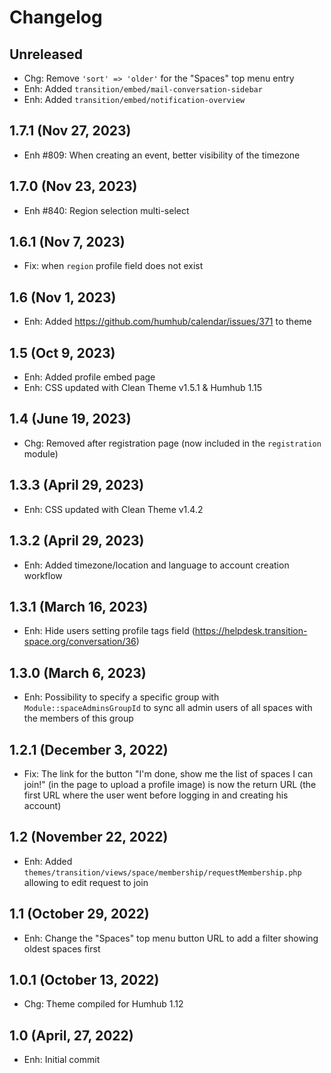 Changelog
=========

Unreleased
--------------------
- Chg: Remove `'sort' => 'older'` for the "Spaces" top menu entry
- Enh: Added `transition/embed/mail-conversation-sidebar`
- Enh: Added `transition/embed/notification-overview`

1.7.1 (Nov 27, 2023)
--------------------
- Enh #809: When creating an event, better visibility of the timezone

1.7.0 (Nov 23, 2023)
--------------------
- Enh #840: Region selection multi-select

1.6.1 (Nov 7, 2023)
--------------------
- Fix: when `region` profile field does not exist

1.6 (Nov 1, 2023)
--------------------
- Enh: Added https://github.com/humhub/calendar/issues/371 to theme

1.5 (Oct 9, 2023)
--------------------
- Enh: Added profile embed page
- Enh: CSS updated with Clean Theme v1.5.1 & Humhub 1.15

1.4 (June 19, 2023)
--------------------
- Chg: Removed after registration page (now included in the `registration` module)

1.3.3 (April 29, 2023)
--------------------
- Enh: CSS updated with Clean Theme v1.4.2

1.3.2 (April 29, 2023)
--------------------
- Enh: Added timezone/location and language to account creation workflow

1.3.1 (March 16, 2023)
--------------------
- Enh: Hide users setting profile tags field (https://helpdesk.transition-space.org/conversation/36)

1.3.0 (March 6, 2023)
--------------------
- Enh: Possibility to specify a specific group with `Module::spaceAdminsGroupId` to sync all admin users of all spaces
  with the members of this group

1.2.1 (December 3, 2022)
--------------------
- Fix: The link for the button "I\'m done, show me the list of spaces I can join!" (in the page to upload a profile
  image) is now the return URL (the first URL where the user went before logging in and creating his account)

1.2 (November 22, 2022)
--------------------
- Enh: Added `themes/transition/views/space/membership/requestMembership.php` allowing to edit request to join

1.1 (October 29, 2022)
--------------------
- Enh: Change the "Spaces" top menu button URL to add a filter showing oldest spaces first

1.0.1 (October 13, 2022)
--------------------
- Chg: Theme compiled for Humhub 1.12

1.0 (April, 27, 2022)
--------------------
- Enh: Initial commit
